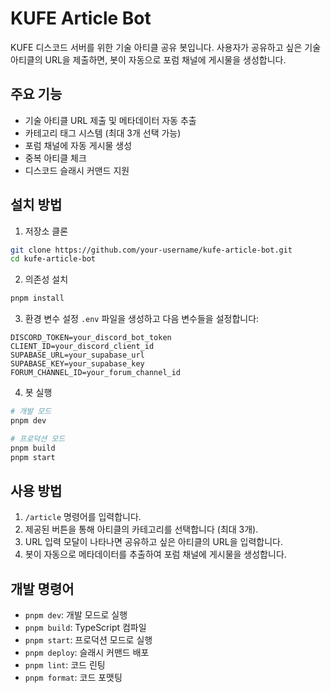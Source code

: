 # KUFE Article Bot

KUFE 디스코드 서버를 위한 기술 아티클 공유 봇입니다. 사용자가 공유하고 싶은 기술 아티클의 URL을 제출하면, 봇이 자동으로 포럼 채널에 게시물을 생성합니다.

## 주요 기능

- 기술 아티클 URL 제출 및 메타데이터 자동 추출
- 카테고리 태그 시스템 (최대 3개 선택 가능)
- 포럼 채널에 자동 게시물 생성
- 중복 아티클 체크
- 디스코드 슬래시 커맨드 지원

## 설치 방법

1. 저장소 클론

```bash
git clone https://github.com/your-username/kufe-article-bot.git
cd kufe-article-bot
```

2. 의존성 설치

```bash
pnpm install
```

3. 환경 변수 설정
   `.env` 파일을 생성하고 다음 변수들을 설정합니다:

```env
DISCORD_TOKEN=your_discord_bot_token
CLIENT_ID=your_discord_client_id
SUPABASE_URL=your_supabase_url
SUPABASE_KEY=your_supabase_key
FORUM_CHANNEL_ID=your_forum_channel_id
```

4. 봇 실행

```bash
# 개발 모드
pnpm dev

# 프로덕션 모드
pnpm build
pnpm start
```

## 사용 방법

1. `/article` 명령어를 입력합니다.
2. 제공된 버튼을 통해 아티클의 카테고리를 선택합니다 (최대 3개).
3. URL 입력 모달이 나타나면 공유하고 싶은 아티클의 URL을 입력합니다.
4. 봇이 자동으로 메타데이터를 추출하여 포럼 채널에 게시물을 생성합니다.

## 개발 명령어

- `pnpm dev`: 개발 모드로 실행
- `pnpm build`: TypeScript 컴파일
- `pnpm start`: 프로덕션 모드로 실행
- `pnpm deploy`: 슬래시 커맨드 배포
- `pnpm lint`: 코드 린팅
- `pnpm format`: 코드 포맷팅
